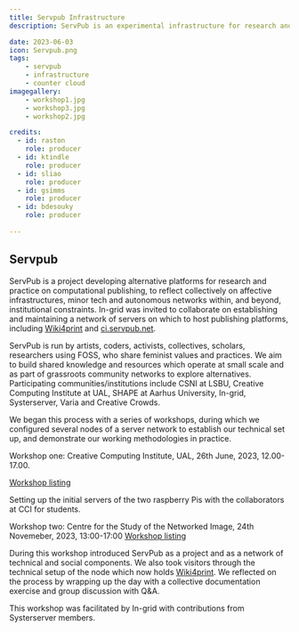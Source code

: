 ```yaml
---
title: Servpub Infrastructure
description: ServPub is an experimental infrastructure for research and practice on computational publishing,which orients around collective practice, affective infrastructures, minor tech and autonomous networks within, and beyond, institutional constraints.

date: 2023-06-03
icon: Servpub.png
tags: 
    - servpub
    - infrastructure
    - counter cloud
imagegallery: 
    - workshop1.jpg
    - workshop3.jpg
    - workshop2.jpg

credits:
  - id: raston
    role: producer 
  - id: ktindle
    role: producer 
  - id: sliao
    role: producer 
  - id: gsimms
    role: producer
  - id: bdesouky
    role: producer
    
---
```


## Servpub

ServPub is a project developing alternative platforms for research and practice on computational publishing, to reflect collectively on affective infrastructures, minor tech and autonomous networks within, and beyond, institutional constraints. In-grid was invited to collaborate on establishing and maintaining a network of servers on which to host publishing platforms, including [Wiki4print](https://wiki4print.servpub.net/) and [ci.servpub.net](https://ci.servpub.net/read).

ServPub is run by artists, coders, activists, collectives, scholars, researchers using FOSS, who share feminist values and practices. We aim to build shared knowledge and resources which operate at small scale and as part of grassroots community networks to explore alternatives. Participating communities/institutions include CSNI at LSBU, Creative Computing Institute at UAL, SHAPE at Aarhus University, In-grid, Systerserver, Varia and Creative Crowds.

We began this process with a series of workshops, during which we configured several nodes of a server network to establish our technical set up, and demonstrate our working methodologies in practice.

Workshop one: 
Creative Computing Institute,  UAL, 26th June, 2023, 12.00-17.00.

[Workshop listing](https://www.centreforthestudyof.net/?p=7032)

Setting up the initial servers of the two raspberry Pis with the collaborators at CCI for students.

Workshop two:
Centre for the Study of the Networked Image, 24th Novemeber, 2023, 13:00-17:00
[Workshop listing](https://www.centreforthestudyof.net/?p=7435)
    
During this workshop introduced ServPub as a project and as a network of technical and social components. We also took visitors through the technical setup of the node which now holds [Wiki4print](https://wiki4print.servpub.net/). We reflected on the process by wrapping up the day with a collective documentation exercise and group discussion with Q&A.

This workshop was facilitated by In-grid with contributions from Systerserver members. 




